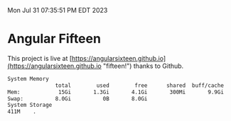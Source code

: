 Mon Jul 31 07:35:51 PM EDT 2023

# Angular Fifteen


This project is live at [https://angularsixteen.github.io](https://angularsixteen.github.io "fifteen!") thanks to Github.

```bash
System Memory
               total        used        free      shared  buff/cache   available
Mem:            15Gi       1.3Gi       4.1Gi       300Mi       9.9Gi        13Gi
Swap:          8.0Gi          0B       8.0Gi
System Storage
411M	.
```
